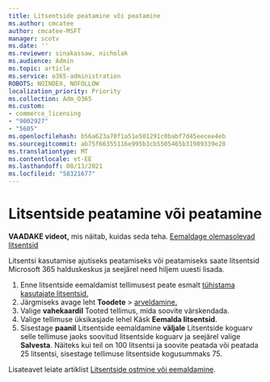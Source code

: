 ```yaml
---
title: Litsentside peatamine või peatamine
ms.author: cmcatee
author: cmcatee-MSFT
manager: scotv
ms.date: ''
ms.reviewer: sinakassaw, nicholak
ms.audience: Admin
ms.topic: article
ms.service: o365-administration
ROBOTS: NOINDEX, NOFOLLOW
localization_priority: Priority
ms.collection: Adm_O365
ms.custom:
- commerce_licensing
- "9002927"
- "5605"
ms.openlocfilehash: b56a623a70f1a51e501291c0babf7d45eecee4eb
ms.sourcegitcommit: ab75f66355116e995b3cb5505465b31989339e28
ms.translationtype: MT
ms.contentlocale: et-EE
ms.lasthandoff: 08/13/2021
ms.locfileid: "58321677"
---
```

# <a name="suspend-or-pause-licenses"></a>Litsentside peatamine või peatamine

**VAADAKE videot,** mis näitab, kuidas seda teha. [Eemaldage olemasolevad litsentsid](https://go.microsoft.com/fwlink/p/?linkid=2154938)

Litsentsi kasutamise ajutiseks peatamiseks või peatamiseks saate litsentsid Microsoft 365 halduskeskus ja seejärel need hiljem uuesti lisada.

1. Enne litsentside eemaldamist tellimusest peate esmalt [tühistama kasutajate litsentsid.](https://docs.microsoft.com/microsoft-365/admin/manage/remove-licenses-from-users)
2. Järgmiseks avage leht **Toodete**  >  [arveldamine.](https://go.microsoft.com/fwlink/p/?linkid=842054)
3. Valige **vahekaardil** Tooted tellimus, mida soovite värskendada.
4. Valige tellimuse üksikasjade lehel Käsk **Eemalda litsentsid**.
5. Sisestage **paanil** Litsentside eemaldamine **väljale** Litsentside koguarv selle tellimuse jaoks soovitud litsentside koguarv ja seejärel valige **Salvesta**. Näiteks kui teil on 100 litsentsi ja soovite peatada või peatada 25 litsentsi, sisestage tellimuse litsentside kogusummaks 75.

Lisateavet leiate artiklist [Litsentside ostmine või eemaldamine](https://docs.microsoft.com/microsoft-365/commerce/licenses/buy-licenses).
